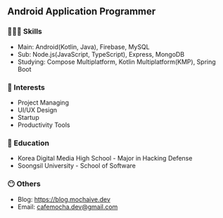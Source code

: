 ## Android Application Programmer

### 🧑🏻‍💻 Skills
- Main: Android(Kotlin, Java), Firebase, MySQL
- Sub: Node.js(JavaScript, TypeScript), Express, MongoDB
- Studying: Compose Multiplatform, Kotlin Multiplatform(KMP), Spring Boot

### 🤩 Interests
- Project Managing
- UI/UX Design
- Startup
- Productivity Tools

### 🏫 Education
- Korea Digital Media High School - Major in Hacking Defense
- Soongsil University - School of Software

### 😶 Others
- Blog: https://blog.mochaive.dev
- Email: cafemocha.dev@gmail.com
